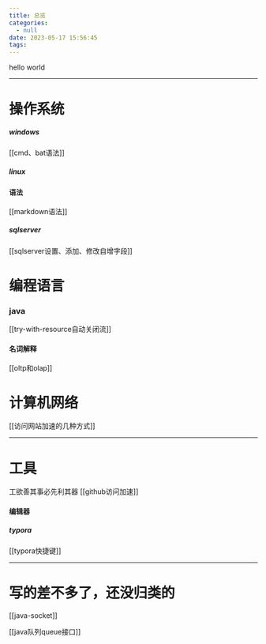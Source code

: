 ```yaml
---
title: 总览
categories:
  - null
date: 2023-05-17 15:56:45
tags:
---
```


hello world

---
# 操作系统

##### windows
[[cmd、bat语法]]

##### linux

#### 语法
[[markdown语法]]

##### sqlserver
[[sqlserver设置、添加、修改自增字段]]

# 编程语言

### java
[[try-with-resource自动关闭流]]

#### 名词解释
[[oltp和olap]]

# 计算机网络
[[访问网站加速的几种方式]]

---
# 工具
工欲善其事必先利其器
[[github访问加速]]

#### 编辑器
##### typora
[[typora快捷键]]


---
# 写的差不多了，还没归类的

[[java-socket]]

[[java队列queue接口]]